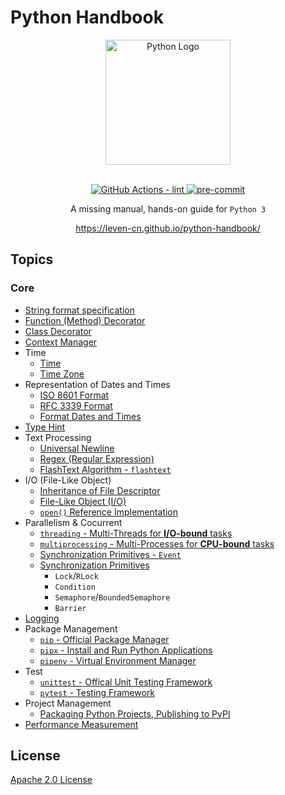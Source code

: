 # Python Handbook

<section align="center">
  <img src="https://raw.githubusercontent.com/leven-cn/python-handbook/main/.python-logo.png"
    alt="Python Logo" width="200" height="200" title="Python Logo">
  <br><br>
  <p>
    <a href="https://github.com/leven-cn/python-handbook/actions/workflows/lint.yml">
      <img src="https://github.com/leven-cn/python-handbook/actions/workflows/lint.yml/badge.svg"
      alt="GitHub Actions - lint" style="max-width:100%;">
    </a>
    <a href="https://github.com/pre-commit/pre-commit">
      <img src="https://img.shields.io/badge/pre--commit-enabled-brightgreen?logo=pre-commit&logoColor=white"
      alt="pre-commit" style="max-width:100%;">
    </a>
  </p>
  <p>A missing manual, hands-on guide for <code>Python 3</code></p>
  <p><a href="https://leven-cn.github.io/python-handbook/">https://leven-cn.github.io/python-handbook/</a></p>
</section>

## Topics

<!-- markdownlint-disable line-length -->

### Core

- [String format specification](recipes/core/str_fmt_spec)
- [Function (Method) Decorator](recipes/core/function_decorator)
- [Class Decorator](recipes/core/class_decorator)
- [Context Manager](recipes/core/context_manager)
- Time
  - [Time](recipes/core/time)
  - [Time Zone](recipes/core/timezone)
- Representation of Dates and Times
  - [ISO 8601 Format](recipes/core/iso_8601_fmt)
  - [RFC 3339 Format](recipes/core/rfc_3339_fmt)
  - [Format Dates and Times](recipes/core/time_str_fmt)
- [Type Hint](recipes/core/type_hint)
- Text Processing
  - [Universal Newline](recipes/core/universal_newline)
  - [Regex (Regular Expression)](recipes/core/regex)
  - [FlashText Algorithm - `flashtext`](recipes/core/flashtext)
- I/O (File-Like Object)
  - [Inheritance of File Descriptor](recipes/core/fd_inheritable)
  - [File-Like Object (I/O)](recipes/core/file_object)
  - [`open()` Reference Implementation](recipes/core/open)
- Parallelism & Cocurrent
  - [`threading` - Multi-Threads for **I/O-bound** tasks](recipes/core/multi_threads)
  - [`multiprocessing` - Multi-Processes for **CPU-bound** tasks](recipes/core/multi_processes)
  - [Synchronization Primitives - `Event`](recipes/core/synchronization_event)
  - [Synchronization Primitives](recipes/core/synchronization)
    - `Lock`/`RLock`
    - `Condition`
    - `Semaphore`/`BoundedSemaphore`
    - `Barrier`
- [Logging](recipes/core/logging)
- Package Management
  - [`pip` - Official Package Manager](recipes/core/pip)
  - [`pipx` - Install and Run Python Applications](recipes/core/pipx)
  - [`pipenv` - Virtual Environment Manager](recipes/core/pipenv)
- Test
  - [`unittest` - Offical Unit Testing Framework](recipes/core/unittest)
  - [`pytest` - Testing Framework](recipes/core/pytest)
- Project Management
  - [Packaging Python Projects, Publishing to PyPI](recipes/package)
- [Performance Measurement](recipes/perf)

<!-- markdownlint-enable line-length -->

## License

[Apache 2.0 License](https://github.com/leven-cn/python-handbook/blob/main/LICENSE)
